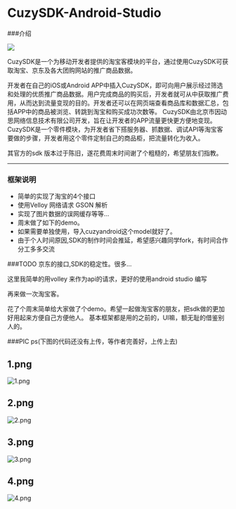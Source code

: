 CuzySDK-Android-Studio
=======================

###介绍

![](icon.jpg)

CuzySDK是一个为移动开发者提供的淘宝客模块的平台，通过使用CuzySDK可获取淘宝、京东及各大团购网站的推广商品数据。

开发者在自己的iOS或Android APP中插入CuzySDK，即可向用户展示经过筛选和处理的优质推广商品数据。用户完成商品的购买后，开发者就可从中获取推广费用，从而达到流量变现的目的。开发者还可以在网页端查看商品库和数据汇总，包括APP中的商品被浏览、转跳到淘宝和购买成功次数等。 CuzySDK由北京市因动思网络信息技术有限公司开发，旨在让开发者的APP流量更快更方便地变现。 CuzySDK是一个零件模块，为开发者省下搭服务器、抓数据、调试API等淘宝客要做的步骤，开发者用这个零件定制自己的商品柜，把流量转化为收入。


其官方的sdk 版本过于陈旧，遂花费周末时间谢了个粗糙的，希望朋友们指教。

*** 


### 框架说明

- 简单的实现了淘宝的4个接口
- 使用Velloy 网络请求 GSON 解析
- 实现了图片数据的误网缓存等等...
- 周末做了如下的demo。
- 如果需要单独使用，导入cuzyandroid这个model就好了。
- 由于个人时间原因,SDK的制作时间会推延，希望感兴趣同学fork，有时间合作分工多多交流


###TODO
京东的接口,SDK的稳定性。很多...


这里我简单的用volley 来作为api的请求，更好的使用android studio 编写

再来做一次淘宝客。


花了个周末简单给大家做了个demo。希望一起做淘宝客的朋友，把sdk做的更加好用起来方便自己方便他人。
基本框架都是用的之前的，UI嘛，额无耻的借鉴别人的。

###PIC
ps(下图的代码还没有上传，等作者完善好，上传上去)


## 1.png

![1.png](1.png)


## 2.png

![2.png](2.png)


## 3.png

![3.png](3.png)

## 4.png

![4.png](4.png)